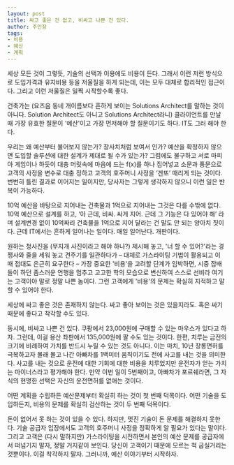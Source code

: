 ```yaml
---
layout: post
title: 싸고 좋은 건 없고, 비싸고 나쁜 건 있다.
author: 주인장
tags:
- 비용
- 예산
- 계획
---
```


세상 모든 것이 그렇듯, 기술의 선택과 이용에도 비용이 든다.
그래서 이런 저런 방식으로 도입가격과 유지비용 등을 저울질을 하게 되는데, 이는 모두 대체로 합리적인 접근이다. 그리고 이런 저울질은 일찍 시작할수록 좋다.

건축가는 (요즈음 동네 개이름보다 흔하게 보이는 Solutions Architect를 말하는 것이 아니다. Solution Architect도 아니고 Solutions Architect라니) 클라이언트를 만날 때 가장 유효한 질문이 '예산'이고 가장 먼저해야 할 질문이기도 하다. IT도 그러 해야 한다.

우리는 왜 예산부터 불어보지 않는가? 장사치처럼 보여서 인가? 예산을 확정하지 않으면 도입할 솔루션에 대한 설계가 제대로 될 수가 있는가? 그럼에도 불구하고 서로 마피아 게임이나 하듯이 대충 머릿속에 마음에 드는 f(x)를 하나 집어넣고 소문과 풍문으로 고객의 사정을 변수로 대충 정하고 고객의 호주머니 사정을 ‘겐또’ 때리게 되는 것이다. 번번히 틀린 결과로 이어지는 일이지만, 당사자는 그렇게 생각하지 않으니 이런 일은 반복이 가능하다.

10억 예산을 바탕으로 지어내는 건축물과 1억으로 지어내는 그것은 다를 수밖에 없다. 10억 예산으로 설계를 하고, ‘아 근데, 비싸. 싸게 지어. 근데 그 기능은 다 있어야 해’ 라며 설계변경 없이 10억짜리 건축물을 1억으로 지어 달라는 건 말도 안 되는 양아치 짓이다. 근데 IT에서는 흔하게 일어나는 일이다. 매일 일어난다. 개판이다.

원하는 청사진을 (무지개 사진이라고 해야 하나?) 제시해 놓고, '너 할 수 있어?'라는 경쟁사와 줄을 세워 놓고 견주기를 일관하다가 – 대체로 가스라이팅 기법이 활용되고 이 때 접대도 은근히 요구한다 – 가장 중요한 '비용'을 고려할 단계가 임박하면, 시중 잡배들이 하던 좀스러운 언행을 멈추고 고고한 학의 모습으로 변신하여 스스로 선비라 여기는 고객이야 말로 정말 나쁜 놈이다. 그런 고객에게 '비용'의 문제는 확실히 지적하고 말할 수 있어야 한다.

세상에 싸고 좋은 것은 존재하지 않는다. 싸고 좋아 보이는 것은 있을지라도. 혹은 싸기 때문에 좋다고 착각할 수도 있다.

동시에, 비싸고 나쁜 건 있다. 쿠팡에서 23,000원에 구매할 수 있는 마우스가 있다고 하자. 그런데, 이걸 용산 좌판에서 135,000원에 팔 수도 있는 것이다. 한편, 치루는 금전의 크기에 비례하여 가치를 반드시 누릴 수 있는 것도 아니다. 이는 마치, 10년 장롱면허를 극복하고자 몰래 몰고 나간 아빠차를 1백미터 움직이기도 전에 사고를 내는 것을 의미한다. 사고를 내는 것으로 운전에 대한 기회에 대한 비용을 치루었지만 운전자가 얻는 가치는 마이너스라고 평가해야 한다. 만약 이번 일이 5번째이고, 아빠차가 포르쉐라면, 그 자식의 현명한 선택은 자신의 운전면허를 없애는 것이다.

어떤 계획을 수립하든 예산문제부터 확실히 하는 것이 첫 번째 덕목이다. 어떤 기술을 도입하든지, 비용의 문제를 확실히 검산하는 것이 두 번째 덕목이다.

돈이 없어서 못 하는 것이 있을 수 있다. 하지만, 멋진 기술이 돈 문제를 해결하지 못한다. 기술 공급자 입장에서도 고객의 호주머니 사정을 정확하게 알 필요가 있다는 말이다. 그리고 고객은 (다시 말하지만) 가스라이팅을 시전하면서 본인의 예산 문제를 공급자에서 떠넘기지 말자, 정말 거지같이 보인다. 당신이 고객이기 때문에 모르는 척 굽실거리는 것뿐이다. 이걸 착각하지 말자. 그러니까, 예산 이야기부터 시작하자.
